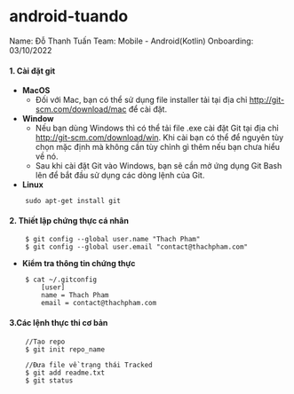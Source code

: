 # android-tuando

Name: Đỗ Thanh Tuấn Team: Mobile - Android(Kotlin) Onboarding: 03/10/2022 
 
#### 1. Cài đặt git
- **MacOS**
  - Đối với Mac, bạn có thể sử dụng file installer tải tại địa chỉ http://git-scm.com/download/mac để cài đặt.
- **Window**
  - Nếu bạn dùng Windows thì có thể tải file .exe cài đặt Git tại địa chỉ http://git-scm.com/download/win. Khi cài bạn có thể để nguyên tùy chọn mặc định mà không cần tùy chỉnh gì thêm nếu bạn chưa hiểu về nó.
  - Sau khi cài đặt Git vào Windows, bạn sẽ cần mở ứng dụng Git Bash lên để bắt đầu sử dụng các dòng lệnh của Git.
- **Linux**
``` shell  
    sudo apt-get install git
```

#### 2. Thiết lập chứng thực cá nhân
``` git
    $ git config --global user.name "Thach Pham"
    $ git config --global user.email "contact@thachpham.com"
```

- **Kiểm tra thông tin chứng thực**
``` shell
    $ cat ~/.gitconfig
        [user]
        name = Thach Pham
        email = contact@thachpham.com
```

#### 3.Các lệnh thực thi cơ bản
``` git
    //Tạo repo
    $ git init repo_name

    //Đưa file về trạng thái Tracked
    $ git add readme.txt
    $ git status
    
```



